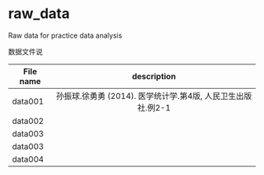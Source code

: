 # raw_data
Raw data for practice data analysis 

数据文件说

| File name| description         | 
| ------------- |:-------------:| 
| data001|孙振球.徐勇勇 (2014). 医学统计学.第4版, 人民卫生出版社.例2-1  | 
| data002|       |   
| data003|       |  
| data003|       |   
| data004|    |   


	
